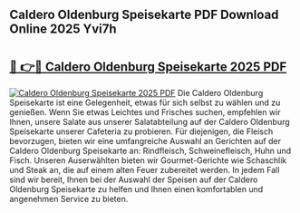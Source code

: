 ## Caldero Oldenburg Speisekarte PDF Download Online 2025 Yvi7h

# <h2><a href="http://gcbctqc.nevu.top/?p=Caldero+Oldenburg+Speisekarte">🔗 👉🔴 Caldero Oldenburg Speisekarte 2025 PDF</a></h2>

[![Caldero Oldenburg Speisekarte 2025 PDF](https://i.imgur.com/dBaPXMq.png)](http://gcbctqc.nevu.top/?p=Caldero+Oldenburg+Speisekarte)
Die Caldero Oldenburg Speisekarte ist eine Gelegenheit, etwas für sich selbst zu wählen und zu genießen. Wenn Sie etwas Leichtes und Frisches suchen, empfehlen wir Ihnen, unsere Salate aus unserer Salatabteilung auf der Caldero Oldenburg Speisekarte unserer Cafeteria zu probieren. Für diejenigen, die Fleisch bevorzugen, bieten wir eine umfangreiche Auswahl an Gerichten auf der Caldero Oldenburg Speisekarte an: Rindfleisch, Schweinefleisch, Huhn und Fisch. Unseren Auserwählten bieten wir Gourmet-Gerichte wie Schaschlik und Steak an, die auf einem alten Feuer zubereitet werden. In jedem Fall sind wir bereit, Ihnen bei der Auswahl der Speisen auf der Caldero Oldenburg Speisekarte zu helfen und Ihnen einen komfortablen und angenehmen Service zu bieten.
